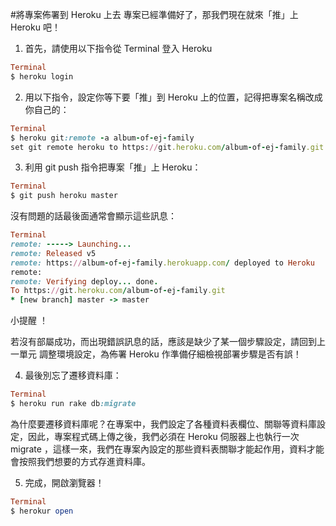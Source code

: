 #將專案佈署到 Heroku 上去
專案已經準備好了，那我們現在就來「推」上 Heroku 吧！

1. 首先，請使用以下指令從 Terminal 登入 Heroku

```ruby
Terminal
$ heroku login
```

2. 用以下指令，設定你等下要「推」到 Heroku 上的位置，記得把專案名稱改成你自己的：

```ruby
Terminal
$ heroku git:remote -a album-of-ej-family
set git remote heroku to https://git.heroku.com/album-of-ej-family.git
```

3. 利用 git push 指令把專案「推」上 Heroku：

```ruby
Terminal
$ git push heroku master
```

沒有問題的話最後面通常會顯示這些訊息：

```ruby
Terminal
remote: -----> Launching...
remote: Released v5
remote: https://album-of-ej-family.herokuapp.com/ deployed to Heroku
remote:
remote: Verifying deploy... done.
To https://git.heroku.com/album-of-ej-family.git
* [new branch] master -> master
```

小提醒 ！

若沒有部屬成功，而出現錯誤訊息的話，應該是缺少了某一個步驟設定，請回到上一單元 調整環境設定，為佈署 Heroku 作準備仔細檢視部署步驟是否有誤！

4. 最後別忘了遷移資料庫：

```ruby
Terminal
$ heroku run rake db:migrate
```

為什麼要遷移資料庫呢？在專案中，我們設定了各種資料表欄位、關聯等資料庫設定，因此，專案程式碼上傳之後，我們必須在 Heroku 伺服器上也執行一次 migrate ，這樣一來，我們在專案內設定的那些資料表關聯才能起作用，資料才能會按照我們想要的方式存進資料庫。

5. 完成，開啟瀏覽器！

```ruby
Terminal
$ herokur open